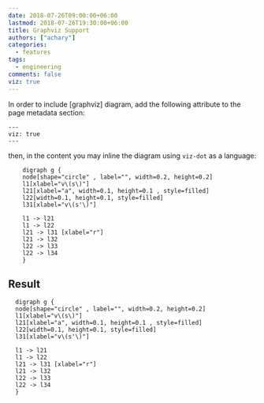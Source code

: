 ```yaml
---
date: 2018-07-26T09:00:00+06:00
lastmod: 2018-07-26T19:30:00+06:00
title: Graphviz Support
authors: ["achary"]
categories:
  - features
tags:
  - engineering
comments: false
viz: true
---
```


In order to include [graphviz] diagram, add the following attribute to the page metadata section:

```
---
viz: true
---
```

then, in the content you may inline the diagram using `viz-dot` as a language:

```
    digraph g { 
    node[shape="circle" , label="", width=0.2, height=0.2]
    l1[xlabel="v\(s\)"]
    l21[xlabel="a", width=0.1, height=0.1 , style=filled]
    l22[width=0.1, height=0.1, style=filled]
    l31[xlabel="v\(s'\)"]

    l1 -> l21
    l1 -> l22
    l21 -> l31 [xlabel="r"]
    l21 -> l32
    l22 -> l33
    l22 -> l34
    }
```

## Result

```viz-dot
  digraph g { 
  node[shape="circle" , label="", width=0.2, height=0.2]
  l1[xlabel="v\(s\)"]
  l21[xlabel="a", width=0.1, height=0.1 , style=filled]
  l22[width=0.1, height=0.1, style=filled]
  l31[xlabel="v\(s'\)"]

  l1 -> l21
  l1 -> l22
  l21 -> l31 [xlabel="r"]
  l21 -> l32
  l22 -> l33
  l22 -> l34
  }
```

